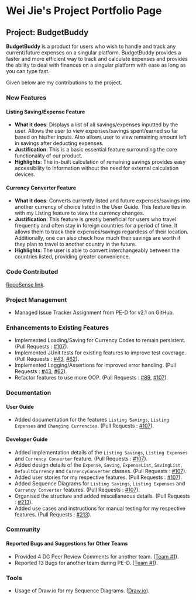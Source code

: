 # Wei Jie's Project Portfolio Page

## Project: BudgetBuddy

**BudgetBuddy** is a product for users who wish to handle and track any current/future expenses on a singular platform.
BudgetBuddy provides a faster and more efficient way to track and calculate expenses and provides the ability
to deal with finances on a singular platform with ease as long as you can type fast.

Given below are my contributions to the project.

### New Features

#### Listing Saving/Expense Feature
- **What it does**: Displays a list of all savings/expenses inputted by the user. Allows the user to view expenses/savings spent/earned so far based on his/her inputs. Also allows user to view remaining amount left in savings after deducting expenses.
- **Justification**: This is a basic essential feature surrounding the core functionality of our product. 
- **Highlights**: The in-built calculation of remaining savings provides easy accessibility to information without the need for external calculation devices.

#### Currency Converter Feature
- **What it does**: Converts currently listed and future expenses/savings into another currency of choice listed in the User Guide. This feature ties in with my Listing feature to view the currency changes.
- **Justification**: This feature is greatly beneficial for users who travel frequently and often stay in foreign countries for a period of time. It allows them to track their expenses/savings regardless of their location. Additionally, one can also check how much their savings are worth if they plan to travel to another country in the future.
- **Highlights**: The user is able to convert interchangeably between the countries listed, providing greater convenience. 

### Code Contributed
[RepoSense link](https://nus-cs2113-ay2324s2.github.io/tp-dashboard/?search=sweijie24&breakdown=true&sort=groupTitle%20dsc&sortWithin=title&since=2024-02-23&timeframe=commit&mergegroup=&groupSelect=groupByRepos&checkedFileTypes=docs~functional-code~test-code~other).

### Project Management
- Managed Issue Tracker Assignment from PE-D for v2.1 on GitHub.

### Enhancements to Existing Features
- Implemented Loading/Saving for Currency Codes to remain persistent. (Pull Requests : [#107](https://github.com/AY2324S2-CS2113-T12-3/tp/pull/107)).
- Implemented JUnit tests for existing features to improve test coverage. (Pull Requests : [#43](https://github.com/AY2324S2-CS2113-T12-3/tp/pull/43), [#62](https://github.com/AY2324S2-CS2113-T12-3/tp/pull/62)).
- Implemented Logging/Assertions for improved error handling. (Pull Requests : [#43](https://github.com/AY2324S2-CS2113-T12-3/tp/pull/43), [#62](https://github.com/AY2324S2-CS2113-T12-3/tp/pull/62)).
- Refactor features to use more OOP. (Pull Requests : [#89](https://github.com/AY2324S2-CS2113-T12-3/tp/pull/89), [#107](https://github.com/AY2324S2-CS2113-T12-3/tp/pull/107)).

### Documentation

#### User Guide
- Added documentation for the features `Listing Savings`, `Listing Expenses` and `Changing Currencies`. (Pull Requests : [#107](https://github.com/AY2324S2-CS2113-T12-3/tp/pull/107)).

#### Developer Guide
- Added implementation details of the `Listing Savings`, `Listing Expenses` and `Currency Converter` feature. (Pull Requests : [#107](https://github.com/AY2324S2-CS2113-T12-3/tp/pull/107)).
- Added design details of the `Expense`, `Saving`, `ExpenseList`, `SavingList`, `DefaultCurrency` and `CurrencyConverter` classes. (Pull Requests : [#107](https://github.com/AY2324S2-CS2113-T12-3/tp/pull/107)).
- Added user stories for my respective features. (Pull Requests : [#107](https://github.com/AY2324S2-CS2113-T12-3/tp/pull/107)).
- Added Sequence Diagrams for `Listing Savings`, `Listing Expenses` and `Currency Converter` features. (Pull Requests : [#107](https://github.com/AY2324S2-CS2113-T12-3/tp/pull/107)).
- Organised the structure and added miscellaneous details. (Pull Requests : [#213](https://github.com/AY2324S2-CS2113-T12-3/tp/pull/213)).
- Added use cases and instructions for manual testing for my respective features. (Pull Requests : [#213](https://github.com/AY2324S2-CS2113-T12-3/tp/pull/213)).

### Community

#### Reported Bugs and Suggestions for Other Teams
- Provided 4 DG Peer Review Comments for another team. ([Team #1](https://github.com/nus-cs2113-AY2324S2/tp/pull/30)).
- Reported 13 Bugs for another team during PE-D. ([Team #1](https://github.com/nus-cs2113-AY2324S2/tp/pull/7)).

### Tools
- Usage of Draw.io for my Sequence Diagrams. ([Draw.io](https://draw.io/)).

